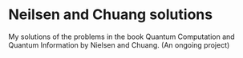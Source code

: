 # Neilsen and Chuang solutions
My solutions of the problems in the book Quantum Computation and Quantum Information by Nielsen and Chuang.
(An ongoing project)
